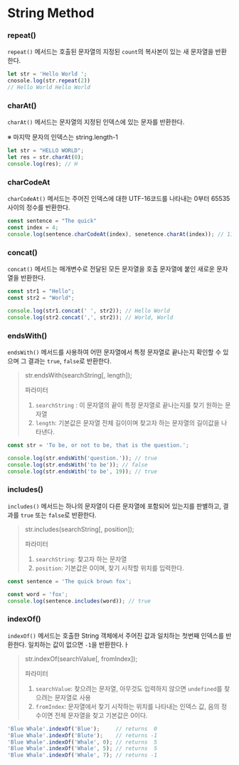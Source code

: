 # String Method

### repeat()

`repeat()` 메서드는 호출된 문자열의 지정된 `count`의 복사본이 있는 새 문자열을 반환한다.

```javascript
let str = 'Hello World ';
cnosole.log(str.repeat(2))
// Hello World Hello World
```



### charAt()

`charAt()` 메서드는 문자열의 지정된 인덱스에 있는 문자를 반환한다.

※ 마지막 문자의 인덱스는 string.length-1

```javascript
let str = "HELLO WORLD";
let res = str.charAt(0);
console.log(res); // H
```



### charCodeAt

`charCodeAt()` 메서드는 주어진 인덱스에 대한 UTF-16코드를 나타내는 0부터 65535사이의 정수를 반환한다.

```javascript
const sentence = "The quick"
const index = 4;
console.log(sentence.charCodeAt(index), senetence.charAt(index)); // 113 q
```



### concat()

`concat()` 메서드는 매개변수로 전달된 모든 문자열을 호출 문자열에 붙인 새로운 문자열을 반환한다.

```javascript
const str1 = "Hello";
const str2 = "World";

console.log(str1.concat(' ', str2)); // Hello World
console.log(str2.concat(',', str2)); // World, World
```



### endsWith()

`endsWith()` 메서드를 사용하여 어떤 문자열에서 특정 문자열로 끝나는지 확인할 수 있으며 그 결과는 `true`, `false`로 반환한다.

> str.endsWith(searchString[, length]);
>
> 파라미터
>
> 1. `searchString` : 이 문자열의 끝이 특정 문자열로 끝나는지를 찾기 원하는 문자열
> 2. `length`: 기본값은 문자열 전체 길이이며 찾고자 하는 문자열의 길이값을 나타낸다.

```javascript
const str = 'To be, or not to be, that is the question.';

console.log(str.endsWith('question.')); // true
console.log(str.endsWith('to be')); // false
console.log(str.endsWith('to be', 19)); // true
```



### includes()

`includes()` 메서드는 하나의 문자열이 다른 문자열에 포함되어 있는지를 판별하고, 결과를 `true` 또는 `false`로 반환한다.

> str.includes(searchString[, position]);
>
> 파라미터
>
> 1. `searchString`: 찾고자 하는 문자열
> 2. `position`: 기본값은 0이며, 찾기 시작할 위치를 입력한다.

```javascript
const sentence = 'The quick brown fox';

const word = 'fox';
console.log(sentence.includes(word)); // true
```



### indexOf()

`indexOf()` 메서드는 호출한 String 객체에서 주어진 값과 일치하는 첫번째 인덱스를 반환한다. 일치하는 값이 없으면 `-1`을 반환한다.ㅏ

> str.indexOf(searchValue[, fromIndex]);
>
> 파라미터
>
> 1. `searchValue`: 찾으려는 문자열, 아무것도 입력하지 않으면 `undefined`를 찾으려는 문자열로 사용
> 2. `fromIndex`: 문자열에서 찾기 시작하는 위치를 나타내는 인덱스 값, 음의 정수이면 전체 문자열을 찾고 기본값은 0이다.

```javascript
'Blue Whale'.indexOf('Blue');     // returns  0
'Blue Whale'.indexOf('Blute');    // returns -1
'Blue Whale'.indexOf('Whale', 0); // returns  5
'Blue Whale'.indexOf('Whale', 5); // returns  5
'Blue Whale'.indexOf('Whale', 7); // returns -1
```

